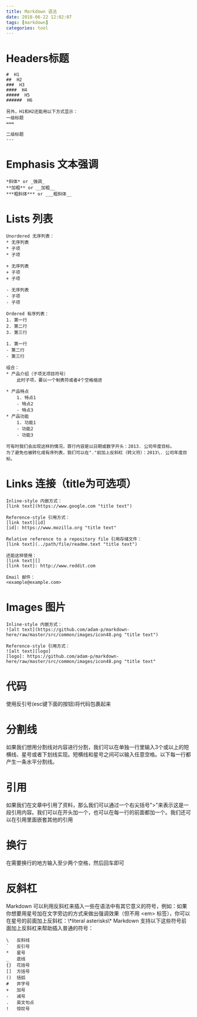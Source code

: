 ```yaml
---
title: Markdown 语法
date: 2018-06-22 12:02:07
tags: [markdown]
categories: tool
---
```


# Headers标题
```
#  H1
##  H2
###  H3
####  H4
#####  H5
######  H6

另外，H1和H2还能用以下方式显示：
一级标题
===

二级标题
---
```
# Emphasis 文本强调
```
*斜体* or _强调_
**加粗** or __加粗__
***粗斜体*** or ___粗斜体__
```
# Lists 列表
```
Unordered 无序列表：
* 无序列表
* 子项
* 子项

+ 无序列表
+ 子项
+ 子项

- 无序列表
- 子项
- 子项

Ordered 有序列表：
1. 第一行
2. 第二行
3. 第三行

1. 第一行
- 第二行
- 第三行

组合：
* 产品介绍（子项无项目符号）
    此时子项，要以一个制表符或者4个空格缩进

* 产品特点
    1. 特点1
    - 特点2
    - 特点3
* 产品功能
    1. 功能1
    - 功能2
    - 功能3

可有时我们会出现这样的情况，首行内容是以日期或数字开头：2013. 公司年度目标。
为了避免也被转化成有序列表，我们可以在"."前加上反斜杠（转义符）：2013\. 公司年度目标。
```

# Links 连接（title为可选项）
```
Inline-style 内嵌方式：
[link text](https://www.google.com "title text")

Reference-style 引用方式：
[link text][id]
[id]: https://www.mozilla.org "title text"

Relative reference to a repository file 引用存储文件：
[link text](../path/file/readme.text "title text")

还能这样使用：
[link text][]
[link text]: http://www.reddit.com

Email 邮件：
<example@example.com>
```

# Images 图片
```
Inline-style 内嵌方式：
![alt text](https://github.com/adam-p/markdown-here/raw/master/src/common/images/icon48.png "title text")

Reference-style 引用方式：
![alt text][logo]
[logo]: https://github.com/adam-p/markdown-here/raw/master/src/common/images/icon48.png "title text"
```
# 代码
使用反引号(esc键下面的按钮)将代码包裹起来

# 分割线
   如果我们想用分割线对内容进行分割，我们可以在单独一行里输入3个或以上的短横线、星号或者下划线实现。短横线和星号之间可以输入任意空格。以下每一行都产生一条水平分割线。

# 引用
如果我们在文章中引用了资料，那么我们可以通过一个右尖括号">"来表示这是一段引用内容。我们可以在开头加一个，也可以在每一行的前面都加一个。我们还可以在引用里面嵌套其他的引用

# 换行
在需要换行的地方输入至少两个空格，然后回车即可

# 反斜杠
Markdown 可以利用反斜杠来插入一些在语法中有其它意义的符号，例如：如果你想要用星号加在文字旁边的方式来做出强调效果（但不用 <em\> 标签），你可以在星号的前面加上反斜杠：\\\*literal asterisks\\\*
Markdown 支持以下这些符号前面加上反斜杠来帮助插入普通的符号：
```
\   反斜线
`   反引号
*   星号
_   底线
{}  花括号
[]  方括号
()  括弧
#   井字号
+   加号
-   减号
.   英文句点
!   惊叹号
```
